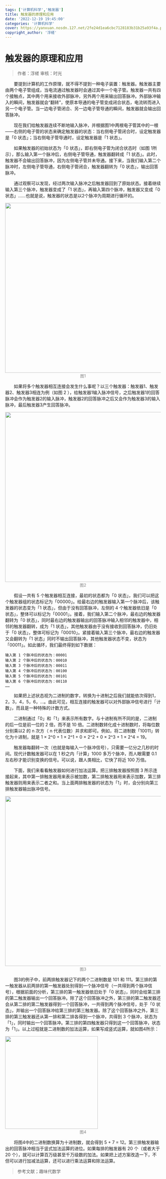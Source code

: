 ```yaml
---
tags: ['计算机科学','触发器']
title: 触发器的原理和应用
date: '2022-12-19 19:45:00'
categories: '计算机科学'
cover: https://yanxuan.nosdn.127.net/2fe24d1ea6cbc7128183b31b25a93f4a.png
copyright_author: '浮槎'
---
```


# 触发器的原理和应用
> 作者：浮槎
审核：时光

&emsp;&emsp;要提到计算机的工作原理，就不得不提到一种电子装置：触发器。触发器主要由两个电子管组成，当电流通过触发器时会通过其中一个电子管。触发器一共有四个接触点，其中两个用来接收外部脉冲，另外两个用来输出回答脉冲。外部脉冲输入的瞬间，触发器就会“翻转”，使原本导通的电子管变成闭合状态，电流转而进入另一个电子管。当一边电子管闭合、另一边电子管导通的瞬间，触发器就会输出回答脉冲。

&emsp;&emsp;现在我们给触发器连续不断地输入脉冲，并根据图1中两根电子管其中的一根——右侧的电子管的状态来确定触发器的状态：当右侧电子管闭合时，设定触发器是「0 状态」；当右侧电子管导通时，设定触发器是「1 状态」。

&emsp;&emsp;如果触发器的初始状态为「0 状态」，即右侧电子管为闭合状态时（如图 1所示），那么输入第一个脉冲后，右侧电子管导通，触发器翻转成「1 状态」。此时，触发器不会输出回答脉冲，因为左侧电子管并未导通。接下来，当我们输入第二个脉冲时，左侧电子管导通，右侧电子管闭合，触发器翻转为「0 状态」，输出回答脉冲。

&emsp;&emsp;通过观察可以发现，经过两次输入脉冲之后触发器回到了原始状态。接着继续输入第三个脉冲，触发器变成了「1 状态」，再输入第四个脉冲，触发器又变成「0 状态」……也就是说，触发器的状态是以2个脉冲为周期进行循环的。

<img src="https://yanxuan.nosdn.127.net/6ef8f93dcba4746c0c6fc78f581d15c3.png" width=550/>
<center><font size=2px color=grey>图1</font></center>

&emsp;&emsp;如果将多个触发器相互连接会发生什么事呢？以三个触发器：触发器1、触发器2、触发器3相连为例（如图 2 ），给触发器1输入脉冲信号，之后触发器1的回答脉冲会作为触发器2的输入脉冲，触发器2的回答脉冲之后又会作为触发器3的输入脉冲，最后触发器3产生回答脉冲。 

<img src="https://yanxuan.nosdn.127.net/54ab09fb797fda51ea7c4eb9554a07f0.png" width=550/>
<center><font size=2px color=grey>图2</font></center>

&emsp;&emsp;假设一共有 5 个触发器相互连接，最初的状态都为「0 状态」，我们可以把这个触发器组的状态标记为「00000」。给最右边的触发器输入第一个脉冲后，该触发器的状态变为「1 状态」，但由于没有回答脉冲，左侧的 4 个触发器依旧是「0 状态」，整体可以标记为「00001」。接着，我们输入第二个脉冲，最右边的触发器翻转为「0 状态」，同时最右边的触发器输出的回答脉冲输入相邻的触发器中，相邻的触发器翻转，成为「1 状态」，其他触发器由于没有接收到回答脉冲，仍旧处于「0 状态」，整体可标记为「00010」。紧接着输入第三个脉冲，最右边的触发器又会翻转为「1 状态」同时不输出回答脉冲，其他触发器状态不变，状态为「00011」。如此循环，我们最终得到如下数据：

```
输入第 1 个脉冲后的状态为：00001
输入第 2 个脉冲后的状态为：00010
输入第 3 个脉冲后的状态为：00011
输入第 4 个脉冲后的状态为：00100
输入第 5 个脉冲后的状态为：00101
输入第 6 个脉冲后的状态为：00110
……
```

&emsp;&emsp;如果把上述状态视为二进制的数字，转换为十进制之后我们就能依次得到1，2，3，4，5，6，…。由此可见，相互连接的触发器可以对外部脉冲信号进行「计数」，而且是一种特殊的计数方式。

&emsp;&emsp;二进制通过「0」和「1」来表示所有数字。与十进制有所不同的是，二进制的后一位是前一位的 2 倍，而不是 10 倍。二进制数转化成十进制数时，将每位数分别乘以2 的 n 次方（ n 代表位数）并求和即可。例如，将二进制数「10011」转化为十进制，就是 1 × 2^0 + 1 × 2^1 + 0 × 2^2 + 0 × 2^3 + 1 × 2^4 = 19。

&emsp;&emsp;触发器每翻转一次（也就是每输入一个脉冲信号），只需要一亿分之几秒的时间。现代计数触发器可以在 1 秒之内「计算」1000 多万个脉冲，而人眼需要 0.1 左右秒才能识别变换的信号。可以说，跟人类相比，它快了将近 100 万倍。

&emsp;&emsp;下面，我们来看看触发器如何进行加法运算。把三排触发器按照图 3 所示连接起来，其中第一排触发器用来表示被加数，第二排触发器用来表示加数，第三排触发器则用来表示二者之和。当上面两排触发器的状态为「1」时，会分别向第三排触发器输出脉冲信号。

<img src="https://yanxuan.nosdn.127.net/9cfb5905dd1eddfc636ab20dba22fd30.png" width=550/>
<center><font size=2px color=grey>图3</font></center>

&emsp;&emsp;图3的例子中，前两排触发器记下的两个二进制数是 101 和 111。第三排的第一触发器从前两排的第一触发器处别得到一个脉冲信号（一共得到两个脉冲信号），根据前面的分析，第三排的第一触发器依旧处于「0 状态」，同时会给第三排的第二触发器输出一个回答脉冲。除了这个回答脉冲之外，第三排的第二触发器还会从第二排的第二触发器得到一个回答脉冲，一共得到两个脉冲信号，处于「0 状态」，并输出一个回答脉冲给第三排的第三触发器。除了这个回答脉冲之外，第三排的第三触发器还从第一排和第二排各得到一个脉冲，共得到 3 个脉冲，状态为「1」，同时输出一个回答脉冲。第三排的第四触发器只得到这一个回答脉冲，状态为「1」。以上过程就是二进制数的加法运算，如果写成竖式运算，就如图4所示：

<img src="https://yanxuan.nosdn.127.net/feda1527a5ff9ffec1091b822bf43bc5.png" width=300/>
<center><font size=2px color=grey>图4</font></center>

&emsp;&emsp;将图4中的二进制数换算为十进制数，就会得到 5 + 7 = 12。第三排触发器输出的回答脉冲相当于竖式加法运算的进位。如果每排的触发器有 20 个（或者大于 20 个），就可以计算百万级甚至千万级数的加法。如果把上述方案改造一下，不但可以进行加减法运算，还可以进行乘法运算和除法运算。

> 参考文献；趣味代数学
